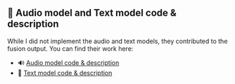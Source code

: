## 📎 Audio model and Text model code & description

While I did not implement the audio and text models, they contributed to the fusion output. You can find their work here:

* 🔊 [Audio model code & description](https://drive.google.com/drive/folders/1SoNqgf6J3f-QCa_LvFf0fSnW1xZLOgCV?usp=drive_link)
* 📝 [Text model code & description](https://drive.google.com/drive/folders/1npBfmOsTbw5ziEsa_PnD_drb8xST2BSP?usp=drive_link)
